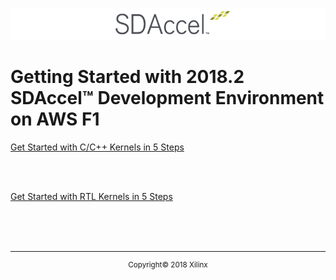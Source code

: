 ![](./PREREQUISITES/images/xilinx_sdaccel_logo.png)
# Getting Started with 2018.2 SDAccel™ Development Environment on AWS F1

[Get Started with C/C++ Kernels in 5 Steps](CPP/README.md)

</br>
</br>

[Get Started with RTL Kernels in 5 Steps](RTL/README.md)

<br/>
<br/>
<br/>
<hr/>
<p align="center"><sup>Copyright&copy; 2018 Xilinx</sup></p>
